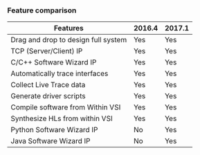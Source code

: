 ### Feature comparison

|Features|2016.4|2017.1|
|------|--------|--------|
|Drag and drop to design full system|Yes|Yes|
|TCP (Server/Client) IP|Yes|Yes|
|C/C++ Software Wizard IP|Yes|Yes|
|Automatically trace interfaces|Yes|Yes|
|Collect Live Trace data|Yes|Yes|
|Generate driver scripts|Yes|Yes|
|Compile software from Within VSI|Yes|Yes|
|Synthesize HLs from within VSI|Yes|Yes|
|Python Software Wizard IP|No|Yes|
|Java Software Wizard IP|No|Yes|
